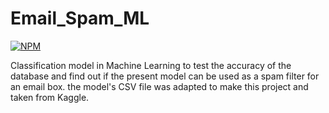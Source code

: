 # Email_Spam_ML
[![NPM](https://img.shields.io/npm/l/react)](https://github.com/LombaAnderson/Email_Spam_ML/blob/main/LICENSE)

Classification model in Machine Learning to test the accuracy of the database and find out if the present model can be used as a spam filter for an email box.
the model's CSV file was adapted to make this project and taken from Kaggle.
